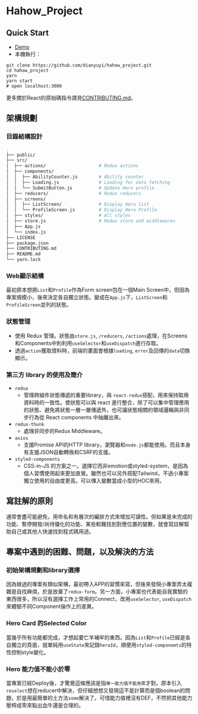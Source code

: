 # Hahow_Project

## Quick Start

- [Demo](https://dianyuyi-hahowproject.netlify.app/heroes)
- 本機執行：

```shell
git clone https://github.com/dianyuyi/hahow_project.git
cd hahow_project
yarn
yarn start
# open localhost:3000
```

更多關於React的原始碼指令請見[CONTRIBUTING.md](./CONTRIBUTING.md)。


## 架構規劃

### 目錄結構設計
```bash
.
├── public/                      
├── src/
│  ├── actions/                    # Redux actions
│  ├── components/              
│  │  ├── AbilityCounter.js        # Ability counter
│  │  ├── Loading.js               # Loading for data fetching
│  │  └── SubmitButton.js          # Update Hero profile
│  ├── reducers/                   # Redux reducers
│  ├── screens/                
│  │  ├── ListScreen/              # Display Hero list
│  │  └── ProfileScreen.js         # Display Hero Profile
│  ├── styles/                     # All styles
│  ├── store.js                    # Redux store and middlewares
│  ├── App.js                      
│  └── index.js
├── LICENSE
├── package.json
├── CONTRIBUTING.md
├── README.md
└── yarn.lock
```

### Web顯示結構

最初原本想將`List`和`Profile`作為Form screen包在一個Main Screen中，但因為專案規模小，後來決定各自獨立狀態。變成在`App.js`下，`ListScreen`和`ProfileScreen`並列的狀態。


### 狀態管理

- 使用 Redux 管理。狀態由`store.js`, `/reducers`, `/actions`處理，在Screens和Components中則利用`useSelector`和`useDispatch`進行存取。
- 透過`action`獲取資料時，前端的畫面會根據`loading`, `error`及回傳的`data`切換顯示。

### 第三方 library 的使用及簡介
- `redux`
  - 管理跨組件狀態傳遞的重要library，與 `react-redux`搭配，用來保持取用資料時的一致性。使狀態可以與 react 進行整合，除了可以集中管理應用的狀態、避免將狀態一層一層傳遞外，也可讓狀態相關的領域邏輯與非同步行為從 React components 中抽離出來。
- `redux-thunk`
  - 處理非同步的Redux Middleware。
- `axios`
  - 支援Promise API的HTTP library，瀏覽器和`node.js`都能使用。而且本身有支援JSON自動轉換和CSRF的支援。
- `styled-components`
  - CSS-in-JS 的方案之一。選擇它而非emotion或styled-system，是因為個人習慣使用起來更加直覺。雖然也可以另外搭配Tailwind，不過小專案獨立使用的自由度更高。可以傳入變數當成小型的HOC來用。


## 寫註解的原則

通常會盡可能避免，用命名和有層次的編排方式來增加可讀性。但如果是未完成的功能、暫停開發/尚待優化的功能、某些較難找到對應位置的變數，就會寫註解幫助自己或其他人快速找到程式碼用途。

## 專案中遇到的困難、問題，以及解決的方法

### 初始架構規劃和library選擇

因為做過的專案有類似架構，最初帶入APP的習慣來寫，但後來發現小專案弄太複雜是自找麻煩，於是放棄了`redux-form`。另一方面，小專案也代表能自我實驗的東西很多，所以沒有選擇工作上常用的Connect，改用`useSelector`, `useDispatch`來體驗不同Component操作上的差異。


### Hero Card 的Selected Color

當幾乎所有功能都完成，才想起要亡羊補牢的東西。因為`List`和`Profile`已經是各自獨立的頁面，就單純用`useState`來記錄`heroId`，順便用`styled-componemts`的特性控制style變化。


### Hero 能力值不能小於零

當專案已經Deploy後，才驚覺這條應該是指`單一能力值不能為零`才對。原本引入`reselect`想在reducer中解決，但仔細想想又發現這不是計算而是個boolean的問題，於是用最簡單的土方法`some`解決了。可惜能力值裡沒有DEF，不然把其他能力壓榨成零來點出血牛還是合理的。